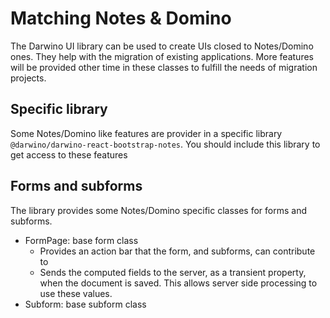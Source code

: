 # Matching Notes & Domino

The Darwino UI library can be used to create UIs closed to Notes/Domino ones. They help with the migration of existing applications.
More features will be provided other time in these classes to fulfill the needs of migration projects.

## Specific library
Some Notes/Domino like features are provider in a specific library `@darwino/darwino-react-bootstrap-notes`. You should include this library to get access to these features

## Forms and subforms
The library provides some Notes/Domino specific classes for forms and subforms.
- FormPage: base form class
    - Provides an action bar that the form, and subforms, can contribute to
    - Sends the computed fields to the server, as a transient property, when the document is saved. This allows server side processing to use these values.
- Subform: base subform class

